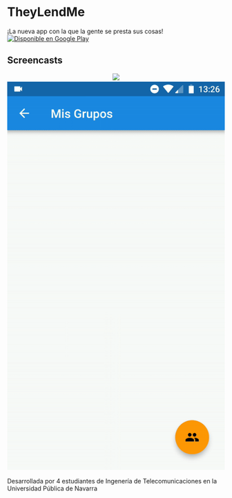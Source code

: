 # TheyLendMe
¡La nueva app con la que la gente se presta sus cosas!
<br>
<a href='https://play.google.com/store/apps/details?id=com.TheyLendMe.tlm&pcampaignid=MKT-Other-global-all-co-prtnr-py-PartBadge-Mar2515-1'><img alt='Disponible en Google Play' src='https://play.google.com/intl/en_us/badges/images/generic/es_badge_web_generic.png'/></a>

## Screencasts

<p align="center">
  <img src="https://raw.githubusercontent.com/TheyLendMe/app-theylendme/master/screenshots/demo1.gif">
  <img src="https://raw.githubusercontent.com/TheyLendMe/app-theylendme/master/screenshots/demo2.gif">
</p>

Desarrollada por 4 estudiantes de Ingenería de Telecomunicaciones en la Universidad Pública de Navarra
